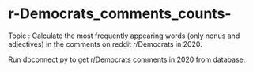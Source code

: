 # r-Democrats_comments_counts-
Topic : Calculate the most frequently appearing words (only nonus and adjectives) in the comments on reddit r/Democrats in 2020.

Run dbconnect.py to get r/Democrats comments in 2020 from database.
